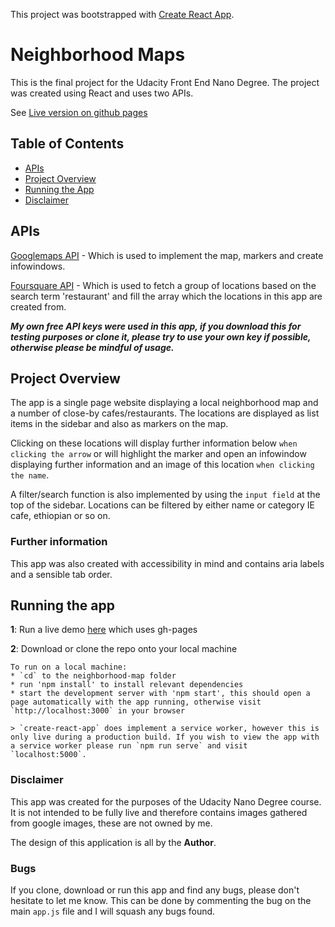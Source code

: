 This project was bootstrapped with [Create React App](https://github.com/facebookincubator/create-react-app).

# Neighborhood Maps

This is the final project for the Udacity Front End Nano Degree. The project was created using React and uses two APIs.

See [Live version on github pages](http://Zedekial.github.io/neighborhood-map)

## Table of Contents

* [APIs](#apis)
* [Project Overview](#project-overview)
* [Running the App](#running-the-app)
* [Disclaimer](#disclaimer)

## APIs

[Googlemaps API](https://developers.google.com/maps/documentation/) - Which is used to implement the map, markers and create infowindows.

[Foursquare API](https://developer.foursquare.com/docs/api/getting-started) - Which is used to fetch a group of locations based on the search term 'restaurant' and fill the array
which the locations in this app are created from.

***My own free API keys were used in this app, if you download this for testing purposes or clone it, please try to use your own key if possible, otherwise please be mindful of usage.***

## Project Overview

The app is a single page website displaying a local neighborhood map and a number of close-by cafes/restaurants. The locations are displayed as list items in the sidebar and also as markers on the map.

Clicking on these locations will display further information below `when clicking the arrow` or will highlight the marker and open an infowindow displaying further information and an image of this location `when clicking the name`.

A filter/search function is also implemented by using the `input field` at the top of the sidebar. Locations can be filtered by either name or category IE cafe, ethiopian or so on.

### Further information

This app was also created with accessibility in mind and contains aria labels and a sensible tab order.

## Running the app

**1**: Run a live demo [here](http://Zedekial.github.io/neighborhood-map)  which uses gh-pages

**2**: Download or clone the repo onto your local machine

```
To run on a local machine:
* `cd` to the neighborhood-map folder
* run 'npm install' to install relevant dependencies
* start the development server with 'npm start', this should open a page automatically with the app running, otherwise visit `http://localhost:3000` in your browser

> `create-react-app` does implement a service worker, however this is only live during a production build. If you wish to view the app with a service worker please run `npm run serve` and visit `localhost:5000`.
```

### Disclaimer

This app was created for the purposes of the Udacity Nano Degree course. It is not intended to be fully live and therefore contains images gathered from google images, these are not owned by me.

The design of this application is all by the **Author**.

### Bugs

If you clone, download or run this app and find any bugs, please don't hesitate to let me know. This can be done by commenting the bug on the main `app.js` file and I will squash any bugs found. 
